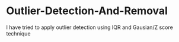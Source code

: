 # Outlier-Detection-And-Removal
I have tried to apply outlier detection using IQR and Gausian/Z score technique
